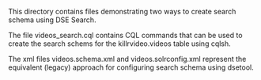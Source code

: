 This directory contains files demonstrating two ways to create search schema using DSE Search.

The file videos_search.cql contains CQL commands that can be used to create the search schems for the killrvideo.videos table using cqlsh.

The xml files videos.schema.xml	and videos.solrconfig.xml represent the equivalent (legacy) approach for configuring search schema using dsetool.

[killrvideo]: https://killrvideo.github.io/

